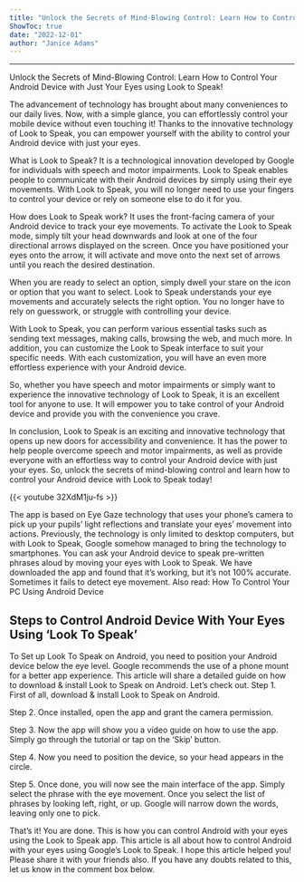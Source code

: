 ```yaml
---
title: "Unlock the Secrets of Mind-Blowing Control: Learn How to Control Your Android Device with Just Your Eyes using Look to Speak!"
ShowToc: true 
date: "2022-12-01"
author: "Janice Adams"
---
```

*****
Unlock the Secrets of Mind-Blowing Control: Learn How to Control Your Android Device with Just Your Eyes using Look to Speak!

The advancement of technology has brought about many conveniences to our daily lives. Now, with a simple glance, you can effortlessly control your mobile device without even touching it! Thanks to the innovative technology of Look to Speak, you can empower yourself with the ability to control your Android device with just your eyes.

What is Look to Speak? It is a technological innovation developed by Google for individuals with speech and motor impairments. Look to Speak enables people to communicate with their Android devices by simply using their eye movements. With Look to Speak, you will no longer need to use your fingers to control your device or rely on someone else to do it for you.

How does Look to Speak work? It uses the front-facing camera of your Android device to track your eye movements. To activate the Look to Speak mode, simply tilt your head downwards and look at one of the four directional arrows displayed on the screen. Once you have positioned your eyes onto the arrow, it will activate and move onto the next set of arrows until you reach the desired destination.

When you are ready to select an option, simply dwell your stare on the icon or option that you want to select. Look to Speak understands your eye movements and accurately selects the right option. You no longer have to rely on guesswork, or struggle with controlling your device.

With Look to Speak, you can perform various essential tasks such as sending text messages, making calls, browsing the web, and much more. In addition, you can customize the Look to Speak interface to suit your specific needs. With each customization, you will have an even more effortless experience with your Android device.

So, whether you have speech and motor impairments or simply want to experience the innovative technology of Look to Speak, it is an excellent tool for anyone to use. It will empower you to take control of your Android device and provide you with the convenience you crave.

In conclusion, Look to Speak is an exciting and innovative technology that opens up new doors for accessibility and convenience. It has the power to help people overcome speech and motor impairments, as well as provide everyone with an effortless way to control your Android device with just your eyes. So, unlock the secrets of mind-blowing control and learn how to control your Android device with Look to Speak today!

{{< youtube 32XdM1ju-fs >}} 



The app is based on Eye Gaze technology that uses your phone’s camera to pick up your pupils’ light reflections and translate your eyes’ movement into actions. Previously, the technology is only limited to desktop computers, but with Look to Speak, Google somehow managed to bring the technology to smartphones.
You can ask your Android device to speak pre-written phrases aloud by moving your eyes with Look to Speak. We have downloaded the app and found that it’s working, but it’s not 100% accurate. Sometimes it fails to detect eye movement.
Also read: How To Control Your PC Using Android Device

 
## Steps to Control Android Device With Your Eyes Using ‘Look To Speak’


To Set up Look To Speak on Android, you need to position your Android device below the eye level. Google recommends the use of a phone mount for a better app experience. This article will share a detailed guide on how to download & install Look to Speak on Android. Let’s check out.
Step 1. First of all, download & install Look to Speak on Android.

Step 2. Once installed, open the app and grant the camera permission.

Step 3. Now the app will show you a video guide on how to use the app. Simply go through the tutorial or tap on the ‘Skip’ button.

Step 4. Now you need to position the device, so your head appears in the circle.

Step 5. Once done, you will now see the main interface of the app. Simply select the phrase with the eye movement. Once you select the list of phrases by looking left, right, or up. Google will narrow down the words, leaving only one to pick.

That’s it! You are done. This is how you can control Android with your eyes using the Look to Speak app.
This article is all about how to control Android with your eyes using Google’s Look to Speak. I hope this article helped you! Please share it with your friends also. If you have any doubts related to this, let us know in the comment box below.




